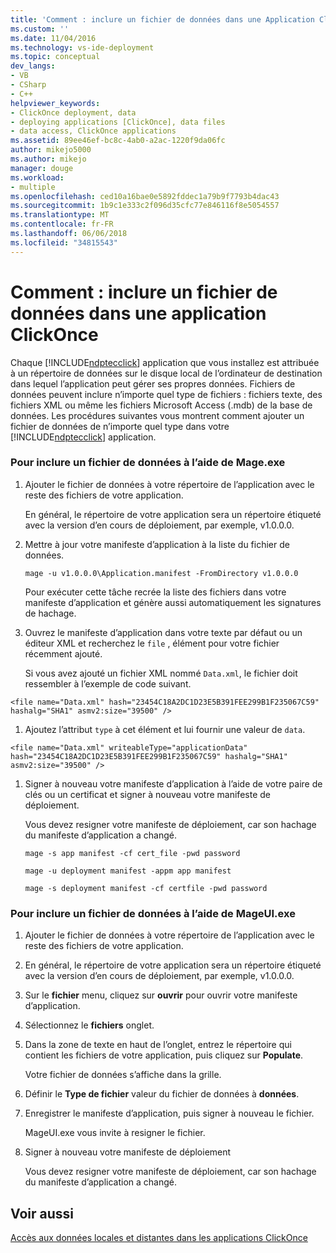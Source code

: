 ```yaml
---
title: 'Comment : inclure un fichier de données dans une Application ClickOnce | Documents Microsoft'
ms.custom: ''
ms.date: 11/04/2016
ms.technology: vs-ide-deployment
ms.topic: conceptual
dev_langs:
- VB
- CSharp
- C++
helpviewer_keywords:
- ClickOnce deployment, data
- deploying applications [ClickOnce], data files
- data access, ClickOnce applications
ms.assetid: 89ee46ef-bc8c-4ab0-a2ac-1220f9da06fc
author: mikejo5000
ms.author: mikejo
manager: douge
ms.workload:
- multiple
ms.openlocfilehash: ced10a16bae0e5892fddec1a79b9f7793b4dac43
ms.sourcegitcommit: 1b9c1e333c2f096d35cfc77e846116f8e5054557
ms.translationtype: MT
ms.contentlocale: fr-FR
ms.lasthandoff: 06/06/2018
ms.locfileid: "34815543"
---
```

# <a name="how-to-include-a-data-file-in-a-clickonce-application"></a>Comment : inclure un fichier de données dans une application ClickOnce
Chaque [!INCLUDE[ndptecclick](../deployment/includes/ndptecclick_md.md)] application que vous installez est attribuée à un répertoire de données sur le disque local de l’ordinateur de destination dans lequel l’application peut gérer ses propres données. Fichiers de données peuvent inclure n’importe quel type de fichiers : fichiers texte, des fichiers XML ou même les fichiers Microsoft Access (.mdb) de la base de données. Les procédures suivantes vous montrent comment ajouter un fichier de données de n’importe quel type dans votre [!INCLUDE[ndptecclick](../deployment/includes/ndptecclick_md.md)] application.  
  
### <a name="to-include-a-data-file-by-using-mageexe"></a>Pour inclure un fichier de données à l’aide de Mage.exe  
  
1.  Ajouter le fichier de données à votre répertoire de l’application avec le reste des fichiers de votre application.  
  
     En général, le répertoire de votre application sera un répertoire étiqueté avec la version d’en cours de déploiement, par exemple, v1.0.0.0.  
  
2.  Mettre à jour votre manifeste d’application à la liste du fichier de données.  
  
     `mage -u v1.0.0.0\Application.manifest -FromDirectory v1.0.0.0`  
  
     Pour exécuter cette tâche recrée la liste des fichiers dans votre manifeste d’application et génère aussi automatiquement les signatures de hachage.  
  
3.  Ouvrez le manifeste d’application dans votre texte par défaut ou un éditeur XML et recherchez le `file` , élément pour votre fichier récemment ajouté.  
  
     Si vous avez ajouté un fichier XML nommé `Data.xml`, le fichier doit ressembler à l’exemple de code suivant.  
  
 `<file name="Data.xml" hash="23454C18A2DC1D23E5B391FEE299B1F235067C59" hashalg="SHA1" asmv2:size="39500" />`  
  
1.  Ajoutez l’attribut `type` à cet élément et lui fournir une valeur de `data`.  
  
 `<file name="Data.xml" writeableType="applicationData" hash="23454C18A2DC1D23E5B391FEE299B1F235067C59" hashalg="SHA1" asmv2:size="39500" />`  
  
1.  Signer à nouveau votre manifeste d’application à l’aide de votre paire de clés ou un certificat et signer à nouveau votre manifeste de déploiement.  
  
     Vous devez resigner votre manifeste de déploiement, car son hachage du manifeste d’application a changé.  
  
     `mage -s app manifest -cf cert_file -pwd password`
  
     `mage -u deployment manifest -appm app manifest`
  
     `mage -s deployment manifest -cf certfile -pwd password`
  
### <a name="to-include-a-data-file-by-using-mageuiexe"></a>Pour inclure un fichier de données à l’aide de MageUI.exe  
  
1.  Ajouter le fichier de données à votre répertoire de l’application avec le reste des fichiers de votre application.  
  
2.  En général, le répertoire de votre application sera un répertoire étiqueté avec la version d’en cours de déploiement, par exemple, v1.0.0.0.  
  
3.  Sur le **fichier** menu, cliquez sur **ouvrir** pour ouvrir votre manifeste d’application.  
  
4.  Sélectionnez le **fichiers** onglet.  
  
5.  Dans la zone de texte en haut de l’onglet, entrez le répertoire qui contient les fichiers de votre application, puis cliquez sur **Populate**.  
  
     Votre fichier de données s’affiche dans la grille.  
  
6.  Définir le **Type de fichier** valeur du fichier de données à **données**.  
  
7.  Enregistrer le manifeste d’application, puis signer à nouveau le fichier.  
  
     MageUI.exe vous invite à resigner le fichier.  
  
8.  Signer à nouveau votre manifeste de déploiement  
  
     Vous devez resigner votre manifeste de déploiement, car son hachage du manifeste d’application a changé.  
  
## <a name="see-also"></a>Voir aussi  
 [Accès aux données locales et distantes dans les applications ClickOnce](../deployment/accessing-local-and-remote-data-in-clickonce-applications.md)